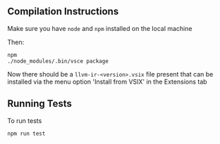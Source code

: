 ## Compilation Instructions

Make sure you have `node` and `npm` installed on the local machine

Then:

```
npm
./node_modules/.bin/vsce package
```

Now there should be a `llvm-ir-<version>.vsix` file present that can be installed via the menu option 'Install from VSIX' in the Extensions tab

## Running Tests

To run tests

```
npm run test
```
